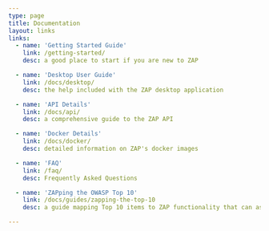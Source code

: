 ```yaml
---
type: page
title: Documentation
layout: links
links:
  - name: 'Getting Started Guide'
    link: /getting-started/
    desc: a good place to start if you are new to ZAP

  - name: 'Desktop User Guide'
    link: /docs/desktop/
    desc: the help included with the ZAP desktop application 

  - name: 'API Details'
    link: /docs/api/
    desc: a comprehensive guide to the ZAP API 

  - name: 'Docker Details'
    link: /docs/docker/
    desc: detailed information on ZAP's docker images 

  - name: 'FAQ'
    link: /faq/
    desc: Frequently Asked Questions 

  - name: 'ZAPping the OWASP Top 10'
    link: /docs/guides/zapping-the-top-10
    desc: a guide mapping Top 10 items to ZAP functionality that can assist IT security personnel

---
```

